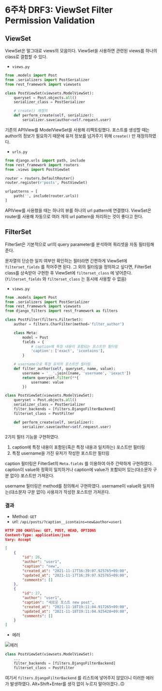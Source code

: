 # 6주차 DRF3: ViewSet Filter Permission Validation

## ViewSet

ViewSet은 말그대로 views의 모음이다. ViewSet을 사용하면 관련된 views를 하나의 class로 결합할 수 있다. 

- `views.py`

```python
from .models import Post
from .serializers import PostSerializer
from rest_framework import viewsets

class PostViewSet(viewsets.ModelViewSet):
    queryset = Post.objects.all()
    serializer_class = PostSerializer

    # create() 재정의
    def perform_create(self, serializer):
        serializer.save(author=self.request.user)
```

기존의 APIView를 ModelViewSet을 사용해 리팩토링했다. 포스트를 생성할 때는 author의 정보가 필요하기 때문에 유저 정보를 넘겨주기 위해 `create()` 만 재정의하였다.

- `urls.py`

```python
from django.urls import path, include
from rest_framework import routers
from .views import PostViewSet

router = routers.DefaultRouter()
router.register(r'posts', PostViewSet)

urlpatterns = [
    path('', include(router.urls))
]
```

APIView를 사용했을 때는 하나의 뷰를 하나의 url pattern에 연결했다. ViewSet은 router를 사용해 자동으로 여러 개의 url pattern을 처리하는 것이 좋다고 한다.

## FilterSet

FilterSet은 기본적으로 url의 query parameter를 분석하여 쿼리셋을 자동 필터링해준다.

문자열의 단순한 일치 여부만 확인하는 필터라면 간편하게 ViewSet에 `filterset_fields` 를 적어주면 된다. 그 외의 필터링을 정의하고 싶다면, FilterSet class를 상속받아 구현한 후 ViewSet에 `filterset_class` 에 넣어준다. (`filterset_fields` 와 `filterset_class` 는 동시에 사용할 수 없음)

- `views.py`

```python
from .models import Post
from .serializers import PostSerializer
from rest_framework import viewsets
from django_filters import rest_framework as filters

class PostFilter(filters.FilterSet):
    author = filters.CharFilter(method='filter_author')

    class Meta:
        model = Post
        fields = {
            # caption에 특정 내용이 포함되는 포스트만 필터링
            'caption': ['exact', 'icontains'],
        }

    # username으로 특정 유저의 포스트만 필터링
    def filter_author(self, queryset, name, value):
        username = '__'.join([name, 'username', 'iexact'])
        return queryset.filter(**{
            username: value
        })

class PostViewSet(viewsets.ModelViewSet):
    queryset = Post.objects.all()
    serializer_class = PostSerializer
    filter_backends = [filters.DjangoFilterBackend]
    filterset_class = PostFilter

    def perform_create(self, serializer):
        serializer.save(author=self.request.user)
```

2가지 필터 기능을 구현하였다.

1. caption에 특정 내용이 포함된(혹은 특정 내용과 일치하는) 포스트만 필터링
2. 특정 username을 가진 유저가 작성한 포스트만 필터링

caption 필터링은 FilterSet의 `Meta.fields` 를 이용하여 아주 간략하게 구현하였다. caption이 value와 정확히 일치하거나 caption에 value가 포함되어 있는(대소문자 구분 없이) 포스트만 가져온다.

username 필터링은 method를 정의해서 구현하였다. username이 value와 일치하는(대소문자 구분 없이) 사용자가 작성한 포스트만 가져온다.

### 결과

- Method: `GET`
- url: `/api/posts/?caption__icontains=new&author=user1`

```json
HTTP 200 OKAllow: GET, POST, HEAD, OPTIONS
Content-Type: application/json
Vary: Accept

[
    {
        "id": 26,
        "author": "user1",
        "caption": "new",
        "created_at": "2021-11-17T16:39:07.925765+09:00",
        "updated_at": "2021-11-17T16:39:07.925765+09:00",
        "comments": []
    },
    {
        "id": 27,
        "author": "user1",
        "caption": "새로운 포스트 new post",
        "created_at": "2021-11-18T19:11:04.917265+09:00",
        "updated_at": "2021-11-18T19:11:04.925428+09:00",
        "comments": []
    }
]
```

- 에러

![에러](https://user-images.githubusercontent.com/71026706/142432142-7a81033e-eaa4-47c5-a611-0158b64e4802.png)

```python
class PostViewSet(viewsets.ModelViewSet):
    ...
    filter_backends = [filters.DjangoFilterBackend]
    filterset_class = PostFilter
```

여기서 `filters.DjangoFilterBackend` 를 리스트에 넣어주지 않았더니 이러한 에러가 발생하였다. Alt+Shift+Enter를 생각 없이 누르지 말아야겠다..🙃
